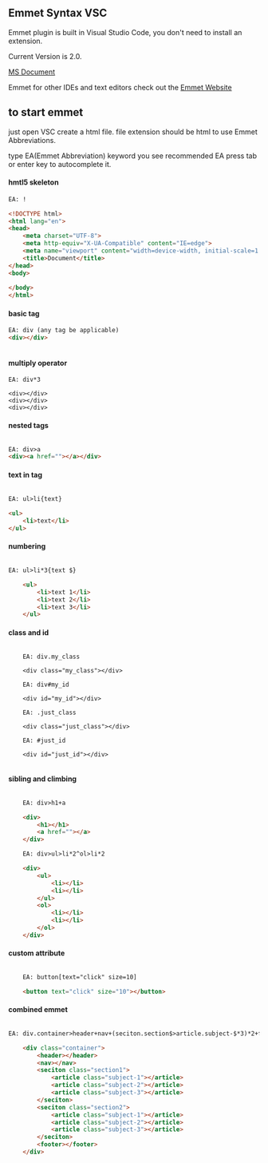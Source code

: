 Emmet Syntax VSC
---

Emmet plugin is built in Visual Studio Code, you don't need to install an extension.

Current Version is 2.0.

[MS Document](https://code.visualstudio.com/docs/editor/emmet)

Emmet for other IDEs and text editors check out the [Emmet Website](https://emmet.io/)

## to start emmet

just open VSC create a html file. file extension should be html to use Emmet Abbreviations.

type EA(Emmet Abbreviation) keyword you see recommended EA press tab or enter key to autocomplete it.

#### hmtl5 skeleton

```html
EA: !

<!DOCTYPE html>
<html lang="en">
<head>
    <meta charset="UTF-8">
    <meta http-equiv="X-UA-Compatible" content="IE=edge">
    <meta name="viewport" content="width=device-width, initial-scale=1.0">
    <title>Document</title>
</head>
<body>
    
</body>
</html>

```

#### basic tag

```html
EA: div (any tag be applicable)
<div></div>



```

#### multiply operator

```hmtl
EA: div*3 

<div></div>
<div></div>
<div></div>
````

#### nested tags

```html

EA: div>a
<div><a href=""></a></div>

```

#### text in tag

```html

EA: ul>li{text}
    
<ul>
    <li>text</li>
</ul>

```

#### numbering

```html

EA: ul>li*3{text $}

    <ul>
        <li>text 1</li>
        <li>text 2</li>
        <li>text 3</li>
    </ul>

```

#### class and id

```hmtl

    EA: div.my_class
    
    <div class="my_class"></div>
    
    EA: div#my_id
    
    <div id="my_id"></div>

    EA: .just_class
    
    <div class="just_class"></div>

    EA: #just_id
    
    <div id="just_id"></div>
    
```

#### sibling and climbing

```html

    EA: div>h1+a

    <div>
        <h1></h1>
        <a href=""></a>
    </div>

    EA: div>ul>li*2^ol>li*2

    <div>
        <ul>
            <li></li>
            <li></li>
        </ul>
        <ol>
            <li></li>
            <li></li>
        </ol>
    </div>

```

#### custom attribute

```html

    EA: button[text="click" size=10]

    <button text="click" size="10"></button>

```

#### combined emmet

```html

EA: div.container>header+nav+(seciton.section$>article.subject-$*3)*2+footer

    <div class="container">
        <header></header>
        <nav></nav>
        <seciton class="section1">
            <article class="subject-1"></article>
            <article class="subject-2"></article>
            <article class="subject-3"></article>
        </seciton>
        <seciton class="section2">
            <article class="subject-1"></article>
            <article class="subject-2"></article>
            <article class="subject-3"></article>
        </seciton>
        <footer></footer>
    </div>

```

